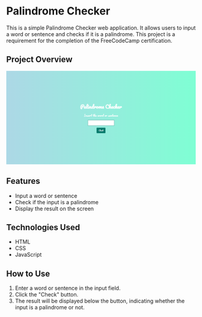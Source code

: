 # Palindrome Checker

This is a simple Palindrome Checker web application. It allows users to input a word or sentence and checks if it is a palindrome. This project is a requirement for the completion of the FreeCodeCamp certification.

## Project Overview

![Project Screenshot](./127.0.0.1_5500_index.html%20(6).png)

## Features

- Input a word or sentence
- Check if the input is a palindrome
- Display the result on the screen

## Technologies Used

- HTML
- CSS
- JavaScript

## How to Use

1. Enter a word or sentence in the input field.
2. Click the "Check" button.
3. The result will be displayed below the button, indicating whether the input is a palindrome or not.
